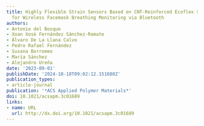 ```yaml
---
title: Highly Flexible Strain Sensors Based on CNT-Reinforced Ecoflex Silicone Rubber
  for Wireless Facemask Breathing Monitoring via Bluetooth
authors:
- Antonio del Bosque
- Xoan Xosé Fernández Sánchez-Romate
- Álvaro De La Llana Calvo
- Pedro Rafael Fernández
- Susana Borromeo
- María Sánchez
- Alejandro Ureña
date: '2023-09-01'
publishDate: '2024-10-18T09:02:12.151680Z'
publication_types:
- article-journal
publication: '*ACS Applied Polymer Materials*'
doi: 10.1021/acsapm.3c01689
links:
- name: URL
  url: http://dx.doi.org/10.1021/acsapm.3c01689
---
```

